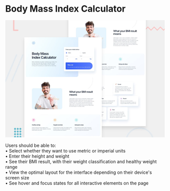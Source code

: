 # Body Mass Index Calculator

![Design preview for the Body Mass Index Calculator coding challenge](./preview.jpg)

Users should be able to:  
• Select whether they want to use metric or imperial units  
• Enter their height and weight  
• See their BMI result, with their weight classification and healthy weight range  
• View the optimal layout for the interface depending on their device's screen size  
• See hover and focus states for all interactive elements on the page
